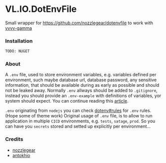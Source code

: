 # VL.IO.DotEnvFile

Small wrapper for https://github.com/nozzlegear/dotenvfile to work with [vvvv-gamma](https://vvvv.org)

### Installation

```sh
TODO: NUGET
```

### About
A `.env` file, used to store environment variables, e.g. variables defined per environment, such maybe database url, database password, any sensitive information, that should be available during as early as possible and should not be leaked away. Normally `.env` allways should be added to `.gitignore`, instead you should provide an `.env-example` with definitions of variables, yor system should expect. You can continue reading this [article](https://upsun.com/blog/what-is-env-file/). 

`.env` originating from `nodejs` you can check [dotenv#rules](https://www.npmjs.com/package/dotenv#rules) for `.env` rules. (Hope some of theme work) 
Original usage of `.env` file, is to allow to run application in multiple `CICD` environments, e.g. `tests`, `satage`, `prod`. So you can have you `secrets` stored and setted up explicitly per environment...

### Credits

- [nozzlegear](https://github.com/nozzlegear)
- [antokhio](https://github.com/antokhio)
